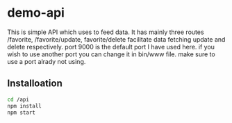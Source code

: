 # demo-api
This is simple API which uses to feed data. It has mainly three routes /favorite, /favorite/update, favorite/delete facilitate data fetching 
update and delete respectively. port 9000 is the default port I have used here. if you wish to use another port you can change it in
bin/www file. make sure to use a port alrady not using.

## Installoation
```bash
cd /api
npm install
npm start
```
